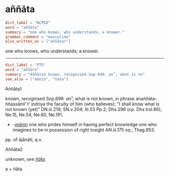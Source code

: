 # aññāta

``` toml
dict_label = "NCPED"
word = "aññāta"
summary = "one who knows, who understands; a knower."
grammar_comment = "masculine"
also_written_as = ["aññātar"]
```

one who knows, who understands; a knower.

--------------------

``` toml
dict_label = "PTS"
word = "aññāta"
summary = "Aññāta1 known, recognised Snp.699. an˚; what is no"
see_also = ["mānin", "ñāta"]
```

Aññāta1

known, recognised Snp.699. *an˚*; what is not known, in phrase anaññāta\-ññassāmī’ t’ indriya the faculty of him (who believes): “I shall know what is not known (yet)” DN.iii.219; SN.v.204; Iti.53 Pp.2; Dhs.296 (cp. Dhs trsl.86); Ne.15, Ne.54, Ne.60, Ne.191.

* *\-[mānin](mānin.md)* one who prides himself in having perfect knowledge one who imagines to be in possession of right insight AN.iii.175 sq.; Thag.953.

pp. of ājānāti, q.v.

Aññāta2

unknown, see *[ñāta](ñāta.md)*.

a \+ ñāta

